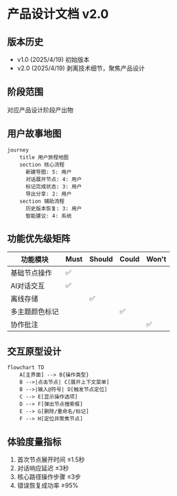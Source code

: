# 产品设计文档 v2.0
## 版本历史
- v1.0 (2025/4/19) 初始版本
- v2.0 (2025/4/19) 剥离技术细节，聚焦产品设计

## 阶段范围
对应产品设计阶段产出物

## 用户故事地图
```mermaid
journey
    title 用户旅程地图
    section 核心流程
      新建导图: 5: 用户
      对话展开节点: 4: 用户
      标记完成状态: 3: 用户
      导出分享: 2: 用户
    section 辅助流程
      历史版本恢复: 3: 用户
      智能建议: 4: 系统
```

## 功能优先级矩阵
| 功能模块         | Must | Should | Could | Won't |
|------------------|------|--------|-------|-------|
| 基础节点操作     | ✅    |        |       |       |
| AI对话交互       | ✅    |        |       |       |
| 离线存储         |      | ✅      |       |       |
| 多主题颜色标记   |      |        | ✅     |       |
| 协作批注         |      |        |       | ✅     |

## 交互原型设计
```mermaid
flowchart TD
    A[主界面] --> B{操作类型}
    B -->|点击节点| C[展开上下文菜单]
    B -->|输入@符号| D[触发节点定位]
    C --> E[显示操作选项]
    D --> F[弹出节点搜索框]
    E --> G[删除/重命名/标记]
    F --> H[定位并聚焦节点]
```

## 体验度量指标
1. 首次节点展开时间 ≤1.5秒
2. 对话响应延迟 ≤3秒
3. 核心路径操作步骤 ≤3步
4. 错误恢复成功率 ≥95%
